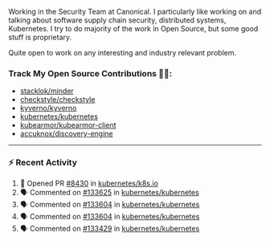 Working in the Security Team at Canonical. I particularly like working on and talking about software supply chain security, distributed systems, Kubernetes. I try to do majority of the work in Open Source, but some good stuff is proprietary.

Quite open to work on any interesting and industry relevant problem. 

### Track My Open Source Contributions 👨‍💻: 
 - [stacklok/minder](https://github.com/stacklok/minder/pulls?q=is%3Apr+author%3AVyom-Yadav+is%3Amerged+)
 - [checkstyle/checkstyle](https://github.com/checkstyle/checkstyle/pulls?q=is%3Apr+author%3AVyom-Yadav+is%3Amerged+)
 - [kyverno/kyverno](https://github.com/kyverno/kyverno/pulls?q=is%3Apr+author%3AVyom-Yadav+is%3Amerged+)
 - [kubernetes/kubernetes](https://github.com/kubernetes/kubernetes/issues?q=is%3Aissue+author%3AVyom-Yadav)
 - [kubearmor/kubearmor-client](https://github.com/kubearmor/kubearmor-client/pulls?q=is%3Amerged+is%3Apr+author%3AVyom-Yadav+)
 - [accuknox/discovery-engine](https://github.com/accuknox/discovery-engine/pulls?q=is%3Amerged+is%3Apr+author%3AVyom-Yadav+)
---

### :zap: Recent Activity

<!--START_SECTION:activity-->
1. 💪 Opened PR [#8430](https://github.com/kubernetes/k8s.io/pull/8430) in [kubernetes/k8s.io](https://github.com/kubernetes/k8s.io)
2. 🗣 Commented on [#133625](https://github.com/kubernetes/kubernetes/pull/133625#issuecomment-3209708952) in [kubernetes/kubernetes](https://github.com/kubernetes/kubernetes)
3. 🗣 Commented on [#133604](https://github.com/kubernetes/kubernetes/pull/133604#issuecomment-3201012297) in [kubernetes/kubernetes](https://github.com/kubernetes/kubernetes)
4. 🗣 Commented on [#133604](https://github.com/kubernetes/kubernetes/pull/133604#issuecomment-3200816534) in [kubernetes/kubernetes](https://github.com/kubernetes/kubernetes)
5. 🗣 Commented on [#133429](https://github.com/kubernetes/kubernetes/issues/133429#issuecomment-3197666294) in [kubernetes/kubernetes](https://github.com/kubernetes/kubernetes)
<!--END_SECTION:activity-->
